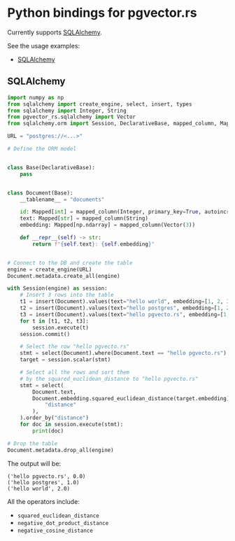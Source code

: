 # Python bindings for pgvector.rs
Currently supports [SQLAlchemy](https://github.com/sqlalchemy/sqlalchemy).

See the usage examples:
- [SQLAlchemy](#SQLAlchemy)

## SQLAlchemy

```python
import numpy as np
from sqlalchemy import create_engine, select, insert, types
from sqlalchemy import Integer, String
from pgvector_rs.sqlalchemy import Vector
from sqlalchemy.orm import Session, DeclarativeBase, mapped_column, Mapped

URL = "postgres://<...>"

# Define the ORM model


class Base(DeclarativeBase):
    pass


class Document(Base):
    __tablename__ = "documents"

    id: Mapped[int] = mapped_column(Integer, primary_key=True, autoincrement=True)
    text: Mapped[str] = mapped_column(String)
    embedding: Mapped[np.ndarray] = mapped_column(Vector(3))

    def __repr__(self) -> str:
        return f"{self.text}: {self.embedding}"


# Connect to the DB and create the table
engine = create_engine(URL)
Document.metadata.create_all(engine)

with Session(engine) as session:
    # Insert 3 rows into the table
    t1 = insert(Document).values(text="hello world", embedding=[1, 2, 3])
    t2 = insert(Document).values(text="hello postgres", embedding=[1, 2, 4])
    t3 = insert(Document).values(text="hello pgvecto.rs", embedding=[1, 3, 4])
    for t in [t1, t2, t3]:
        session.execute(t)
    session.commit()

    # Select the row "hello pgvecto.rs"
    stmt = select(Document).where(Document.text == "hello pgvecto.rs")
    target = session.scalar(stmt)

    # Select all the rows and sort them
    # by the squared_euclidean_distance to "hello pgvecto.rs"
    stmt = select(
        Document.text,
        Document.embedding.squared_euclidean_distance(target.embedding).label(
            "distance"
        ),
    ).order_by("distance")
    for doc in session.execute(stmt):
        print(doc)

# Drop the table
Document.metadata.drop_all(engine)
```
The output will be:
```
('hello pgvecto.rs', 0.0)
('hello postgres', 1.0)
('hello world', 2.0)
```

All the operators include:
- `squared_euclidean_distance`
- `negative_dot_product_distance`
- `negative_cosine_distance`